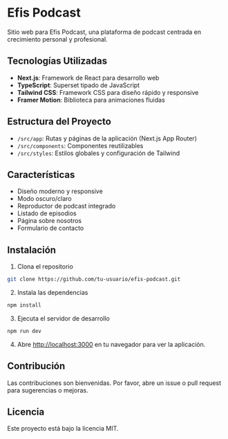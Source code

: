 # Efis Podcast

Sitio web para Efis Podcast, una plataforma de podcast centrada en crecimiento personal y profesional.

## Tecnologías Utilizadas

- **Next.js**: Framework de React para desarrollo web
- **TypeScript**: Superset tipado de JavaScript
- **Tailwind CSS**: Framework CSS para diseño rápido y responsive
- **Framer Motion**: Biblioteca para animaciones fluidas

## Estructura del Proyecto

- `/src/app`: Rutas y páginas de la aplicación (Next.js App Router)
- `/src/components`: Componentes reutilizables 
- `/src/styles`: Estilos globales y configuración de Tailwind

## Características

- Diseño moderno y responsive
- Modo oscuro/claro
- Reproductor de podcast integrado
- Listado de episodios
- Página sobre nosotros
- Formulario de contacto

## Instalación

1. Clona el repositorio
```bash
git clone https://github.com/tu-usuario/efis-podcast.git
```

2. Instala las dependencias
```bash
npm install
```

3. Ejecuta el servidor de desarrollo
```bash
npm run dev
```

4. Abre [http://localhost:3000](http://localhost:3000) en tu navegador para ver la aplicación.

## Contribución

Las contribuciones son bienvenidas. Por favor, abre un issue o pull request para sugerencias o mejoras.

## Licencia

Este proyecto está bajo la licencia MIT.
